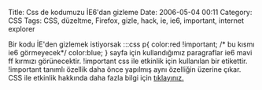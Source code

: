 Title: Css de kodumuzu İE6&#039;dan gizleme
Date: 2006-05-04 00:11
Category: CSS
Tags: CSS, düzeltme, Firefox, gizle, hack, ie, ie6, important, internet explorer

Bir kodu İE'den gizlemek istiyorsak 	:::css
	 p{
color:red !important; /* bu kısmı ie6 görmeyecek*/ color:blue; }
sayfa için kullandığımız paragraflar ie6 mavi ff kırmızı
görünecektir. !important css ile etkinlik için kullanılan bir etikettir.
!important tanımlı özellik daha önce yapılmış aynı özelliğin üzerine
çıkar. CSS ile etkinlik hakkında daha fazla bilgi için [tıklayınız.][]

  [tıklayınız.]: http://www.fatihhayrioglu.com/cssde-tanimlamalar-ve-etkinliklerispecificity
